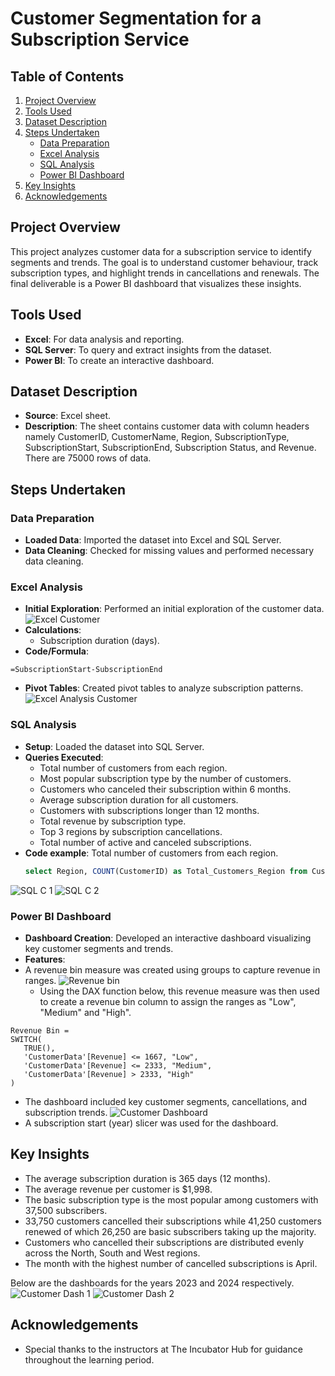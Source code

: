 # Customer Segmentation for a Subscription Service

## Table of Contents
1. [Project Overview](#project-overview)
2. [Tools Used](#tools-used)
3. [Dataset Description](#dataset-description)
4. [Steps Undertaken](#steps-undertaken)
   - [Data Preparation](#data-preparation)
   - [Excel Analysis](#excel-analysis)
   - [SQL Analysis](#sql-analysis)
   - [Power BI Dashboard](#power-bi-dashboard)
5. [Key Insights](#key-insights)
6. [Acknowledgements](#acknowledgements)

## Project Overview
This project analyzes customer data for a subscription service to identify segments and trends. The goal is to understand customer behaviour, track subscription types, and highlight trends in cancellations and renewals. The final deliverable is a Power BI dashboard that visualizes these insights.

## Tools Used
- **Excel**: For data analysis and reporting.
- **SQL Server**: To query and extract insights from the dataset.
- **Power BI**: To create an interactive dashboard.

## Dataset Description
- **Source**: Excel sheet.
- **Description**: The sheet contains customer data with column headers namely CustomerID, CustomerName, Region,	SubscriptionType,	SubscriptionStart,	SubscriptionEnd, Subscription Status, and	Revenue. There are 75000 rows of data.

## Steps Undertaken

### Data Preparation
- **Loaded Data**: Imported the dataset into Excel and SQL Server.
- **Data Cleaning**: Checked for missing values and performed necessary data cleaning.

### Excel Analysis
- **Initial Exploration**: Performed an initial exploration of the customer data.
![Excel Customer](https://github.com/user-attachments/assets/9696af28-68eb-47c7-b7dc-3207412212ec)
- **Calculations**: 
  - Subscription duration (days).
 - **Code/Formula**: 
  ```excel
  =SubscriptionStart-SubscriptionEnd
 ```
- **Pivot Tables**: Created pivot tables to analyze subscription patterns.
![Excel Analysis Customer](https://github.com/user-attachments/assets/204c3462-2f13-44c1-8d07-075251bc8678)

### SQL Analysis
- **Setup**: Loaded the dataset into SQL Server.
- **Queries Executed**: 
  - Total number of customers from each region.
  - Most popular subscription type by the number of customers.
  - Customers who canceled their subscription within 6 months.
  - Average subscription duration for all customers.
  - Customers with subscriptions longer than 12 months.
  - Total revenue by subscription type.
  - Top 3 regions by subscription cancellations.
  - Total number of active and canceled subscriptions.
- **Code example**: Total number of customers from each region.
  ```sql
  select Region, COUNT(CustomerID) as Total_Customers_Region from Customer Data group by Region
  ```
![SQL C 1](https://github.com/user-attachments/assets/89157f17-4f35-4be3-a20f-66bda5a54fbd)
![SQL C 2](https://github.com/user-attachments/assets/d8f1786f-eec2-41e3-b702-27758f7b10ae)

### Power BI Dashboard
- **Dashboard Creation**: Developed an interactive dashboard visualizing key customer segments and trends.
- **Features**:
- A revenue bin measure was created using groups to capture revenue in ranges.
  ![Revenue bin](https://github.com/user-attachments/assets/cd7c0588-9aac-4356-aa09-4b3d4adcf829)
  - Using the DAX function below, this revenue measure was then used to create a revenue bin column to assign the ranges as "Low", "Medium" and "High".
 ``` DAX
Revenue Bin = 
SWITCH(
    TRUE(),
    'CustomerData'[Revenue] <= 1667, "Low",
    'CustomerData'[Revenue] <= 2333, "Medium",
    'CustomerData'[Revenue] > 2333, "High"
)
 ```   
  - The dashboard included key customer segments, cancellations, and subscription trends.
![Customer Dashboard](https://github.com/user-attachments/assets/e81edb27-a4cc-43eb-8a24-e52792e57cfa)
  - A subscription start (year) slicer was used for the dashboard.

## Key Insights
  - The average subscription duration is 365 days (12 months).
  - The average revenue per customer is $1,998.
  - The basic subscription type is the most popular among customers with 37,500 subscribers.
  - 33,750 customers cancelled their subscriptions while 41,250 customers renewed of which 26,250 are basic subscribers taking up the majority.
  - Customers who cancelled their subscriptions are distributed evenly across the North, South and West regions.
  - The month with the highest number of cancelled subscriptions is April.

Below are the dashboards for the years 2023 and 2024 respectively.
![Customer Dash 1](https://github.com/user-attachments/assets/468495f2-38fd-4305-8d07-468b35f45105)
![Customer Dash 2](https://github.com/user-attachments/assets/91c97e7f-33c7-4c72-8faf-ef20f95415cb)

## Acknowledgements
  - Special thanks to the instructors at The Incubator Hub for guidance throughout the learning period.








